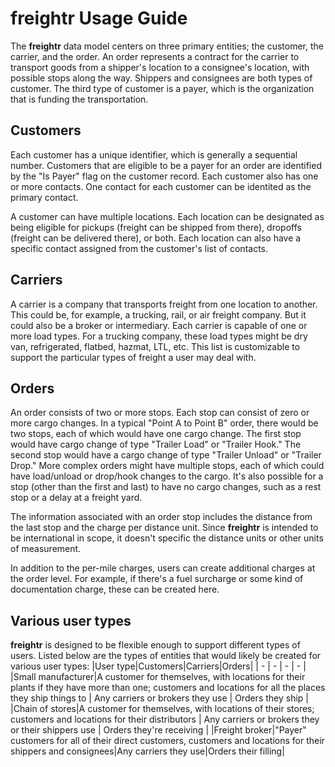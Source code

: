 # freightr Usage Guide

The **freightr** data model centers on three primary entities; the customer, the carrier, and the order.
An order represents a contract for the carrier to transport goods from a shipper's location to a consignee's location, with possible stops along the way.
Shippers and consignees are both types of customer.
The third type of customer is a payer, which is the organization that is funding the transportation.

## Customers

Each customer has a unique identifier, which is generally a sequential number.
Customers that are eligible to be a payer for an order are identified by the "Is Payer" flag on the customer record.
Each customer also has one or more contacts.
One contact for each customer can be identited as the primary contact.

A customer can have multiple locations.
Each location can be designated as being eligible for pickups (freight can be shipped from there), dropoffs (freight can be delivered there), or both.
Each location can also have a specific contact assigned from the customer's list of contacts.

## Carriers

A carrier is a company that transports freight from one location to another.
This could be, for example, a trucking, rail, or air freight company. But it could also be a broker or intermediary.
Each carrier is capable of one or more load types.
For a trucking company, these load types might be dry van, refrigerated, flatbed, hazmat, LTL, etc. This list is customizable to support the particular types of freight a user may deal with.

## Orders

An order consists of two or more stops.
Each stop can consist of zero or more cargo changes.
In a typical "Point A to Point B" order, there would be two stops, each of which would have one cargo change.
The first stop would have cargo change of type "Trailer Load" or "Trailer Hook."
The second stop would have a cargo change of type "Trailer Unload" or "Trailer Drop."
More complex orders might have multiple stops, each of which could have load/unload or drop/hook changes to the cargo.
It's also possible for a stop (other than the first and last) to have no cargo changes, such as a rest stop or a delay at a freight yard.

The information associated with an order stop includes the distance from the last stop and the charge per distance unit.
Since **freightr** is intended to be international in scope, it doesn't specific the distance units or other units of measurement.

In addition to the per-mile charges, users can create additional charges at the order level.
For example, if there's a fuel surcharge or some kind of documentation charge, these can be created here.

## Various user types

**freightr** is designed to be flexible enough to support different types of users.
Listed below are the types of entities that would likely be created for various user types:
|User type|Customers|Carriers|Orders|
| - | - | - | - |
|Small manufacturer|A customer for themselves, with locations for their plants if they have more than one; customers and locations for all the places they ship things to | Any carriers or brokers they use | Orders they ship |
|Chain of stores|A customer for themselves, with locations of their stores; customers and locations for their distributors | Any carriers or brokers they or their shippers use | Orders they're receiving |
|Freight broker|"Payer" customers for all of their direct customers, customers and locations for their shippers and consignees|Any carriers they use|Orders their filling|
